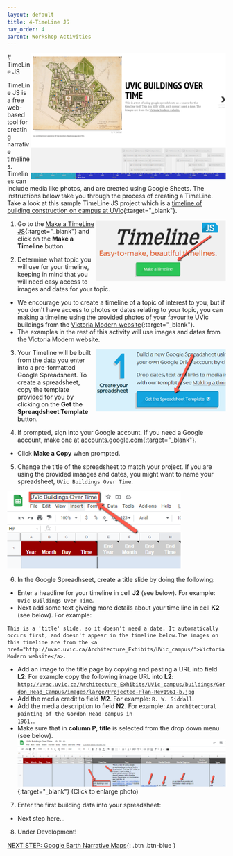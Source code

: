 ```yaml
---
layout: default
title: 4-TimeLine JS
nav_order: 4
parent: Workshop Activities
---
```

<img src="images/timeline-logo.png" style="float:right;width:450px;" alt="TimeLine JS Example">
# TimeLine JS

TimeLine JS is a free web-based tool for creating narrative timelines. Timelines can include media like photos, and are created using Google Sheets. The instructions below take you through the process of creating a TimeLine. Take a look at this sample TimeLine JS project which is a [timeline of building construction on campus at UVic](https://bit.ly/2W5LvBO){:target="_blank"}.

1. <img src="images/timeline-make.png" style="float:right;width:300px;" alt="TimeLine JS Make Button">Go to the [Make a TimeLine JS](https://timeline.knightlab.com/){:target="_blank"} and click on the **Make a Timeline** button.

2. Determine what topic you will use for your timeline, keeping in mind that you will need easy access to images and dates for your topic.
- We encourage you to create a timeline of a topic of interest to you, but if you don't have access to photos or dates relating to your topic, you can making a timeline using the provided photos of your favourite UVic buildings from the [Victoria Modern website](http://uvac.uvic.ca/Architecture_Exhibits/UVic_campus/){:target="_blank"}. 
- The examples in the rest of this activity will use images and dates from the Victoria Modern website.

3. <img src="images/timeline-template.png" style="float:right;width:300px;" alt="Copy the Google Sheets template">Your Timeline will be built from the data you enter into a pre-formatted Google Spreadsheet. To create a spreadsheet, copy the template provided for you by clicking on the **Get the Spreaqdsheet Template** button. 

4. If prompted, sign into your Google account. If you need a Google account, make one at [accounts.google.com](https://accounts.google.com){:target="_blank"}. 
- Click **Make a Copy** when prompted.

5. Change the title of the spreadsheet to match your project. If you are using the provided imaages and dates, you might want to name your spreadsheet, <code>UVic Buildings Over Time</code>.
<img src="images/timeline-change-title.png" style="width:400px;" alt="Change Timeline spreadsheet title">

6. In the Google Spreadhseet, create a title slide by doing the following:
- Enter a headline for your timeline in cell **J2** (see below). For example: <code>UVic Buildings Over Time</code>.
- Next add some text giveing more details about your time line in cell **K2** (see below). For example: 
```
This is a 'title' slide, so it doesn't need a date. It automatically occurs first, and doesn't appear in the timeline below.The images on this timeline are from the <a href="http://uvac.uvic.ca/Architecture_Exhibits/UVic_campus/">Victoria Modern website</a>.
```
- Add an image to the title page by copying and pasting a URL into field **L2**: For example copy the following image URL into **L2**: <code>http://uvac.uvic.ca/Architecture_Exhibits/UVic_campus/buildings/Gordon_Head_Campus/images/large/Projected-Plan-Rev1961-b.jpg</code>
- Add the media credit to field **M2**. For example: <code>R. W. Siddall</code>.
- Add the media description to field **N2**. For example: <code>An architectural painting of the Gordon Head campus in 1961.</code>.
- Make sure that in **column P**, **title** is selected from the drop down menu (see below).<br>
[<img src="images/timeline-title-slide.png" alt="Add title slide">](images/timeline-title-slide.png){:target="_blank"} (Click to enlarge photo)<br>

7. Enter the first building data into your spreadsheet:
- Next step here...

8. Under Development!<br>

[NEXT STEP: Google Earth Narrative Maps](google-narrative-maps.html){: .btn .btn-blue }
